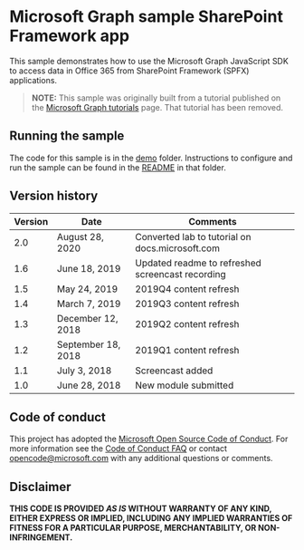 # Microsoft Graph sample SharePoint Framework app

This sample demonstrates how to use the Microsoft Graph JavaScript SDK to access data in Office 365 from SharePoint Framework (SPFX) applications.

> **NOTE:** This sample was originally built from a tutorial published on the [Microsoft Graph tutorials](https://docs.microsoft.com/graph/tutorials) page. That tutorial has been removed.

## Running the sample

The code for this sample is in the [demo](demo) folder. Instructions to configure and run the sample can be found in the [README](demo/README.md) in that folder.

## Version history

| Version |        Date        |                     Comments                     |
| ------- | ------------------ | ------------------------------------------------ |
| 2.0     | August 28, 2020    | Converted lab to tutorial on docs.microsoft.com  |
| 1.6     | June 18, 2019      | Updated readme to refreshed screencast recording |
| 1.5     | May 24, 2019       | 2019Q4 content refresh                           |
| 1.4     | March 7, 2019      | 2019Q3 content refresh                           |
| 1.3     | December 12, 2018  | 2019Q2 content refresh                           |
| 1.2     | September 18, 2018 | 2019Q1 content refresh                           |
| 1.1     | July 3, 2018       | Screencast added                                 |
| 1.0     | June 28, 2018      | New module submitted                             |

## Code of conduct

This project has adopted the [Microsoft Open Source Code of Conduct](https://opensource.microsoft.com/codeofconduct/). For more information see the [Code of Conduct FAQ](https://opensource.microsoft.com/codeofconduct/faq/) or contact [opencode@microsoft.com](mailto:opencode@microsoft.com) with any additional questions or comments.

## Disclaimer

**THIS CODE IS PROVIDED _AS IS_ WITHOUT WARRANTY OF ANY KIND, EITHER EXPRESS OR IMPLIED, INCLUDING ANY IMPLIED WARRANTIES OF FITNESS FOR A PARTICULAR PURPOSE, MERCHANTABILITY, OR NON-INFRINGEMENT.**
